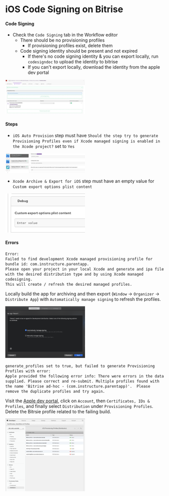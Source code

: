 # iOS Code Signing on Bitrise

#### Code Signing

- Check the `Code Signing` tab in the Workflow editor
  - There should be no provisioning profiles
    - If provisioning profiles exist, delete them
  - Code signing identity should be present and not expired
    - If there's no code signing identity & you can export locally, run `codesigndoc` to upload the identity to bitrise
    - If you can't export locally, download the identity from the apple dev portal

<img src="./workflow_editor.png" width="50%" />

#### Steps

- `iOS Auto Provision` step must have `Should the step try to generate Provisioning Profiles even if Xcode managed signing is enabled in the Xcode project?` set to `Yes`

<img src="./auto_provision.png" width="50%" />

- `Xcode Archive & Export for iOS` step must have an empty value for `Custom export options plist content`

<img src="./xcode_archive.png" width="50%" />

#### Errors

```
Error:
Failed to find development Xcode managed provisioning profile for bundle id: com.instructure.parentapp.
Please open your project in your local Xcode and generate and ipa file
with the desired distribution type and by using Xcode managed codesigning.
This will create / refresh the desired managed profiles.
```

Locally build the app for archiving and then export (`Window` -> `Organizer` -> `Distribute App`) with `Automatically manage signing` to refresh the profiles.

<img src="./local_export.png" width="50%" />

```
generate_profiles set to true, but failed to generate Provisioning Profiles with error:
Apple provided the following error info: There were errors in the data supplied. Please correct and re-submit. Multiple profiles found with the name 'Bitrise ad-hoc - (com.instructure.parentapp)'.  Please remove the duplicate profiles and try again.
```

Visit the [Apple dev portal](http://developer.apple.com/), click on `Account`, then `Certificates, IDs & Profiles`, and finally select `Distribution` under `Provisioning Profiles`. Delete the Bitrsie profile related to the failing build.

<img src="./delete_profile.png" width="50%" />
